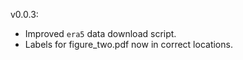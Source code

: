 
v0.0.3:
- Improved `era5` data download script.
- Labels for figure_two.pdf now in correct locations.
